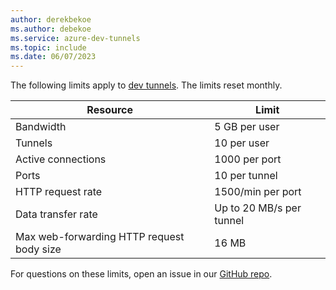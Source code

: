 ```yaml
---
author: derekbekoe
ms.author: debekoe
ms.service: azure-dev-tunnels
ms.topic: include
ms.date: 06/07/2023
---
```

The following limits apply to [dev tunnels](https://aka.ms/devtunnels/docs). The limits reset monthly. 

| Resource | Limit |
| --- | --- |
| Bandwidth | 5 GB per user |
| Tunnels | 10 per user |
| Active connections | 1000 per port |
| Ports | 10 per tunnel |
| HTTP request rate | 1500/min per port |
| Data transfer rate | Up to 20 MB/s per tunnel |
| Max web-forwarding HTTP request body size | 16 MB |

For questions on these limits, open an issue in our [GitHub repo](https://github.com/Microsoft/dev-tunnels/issues).
